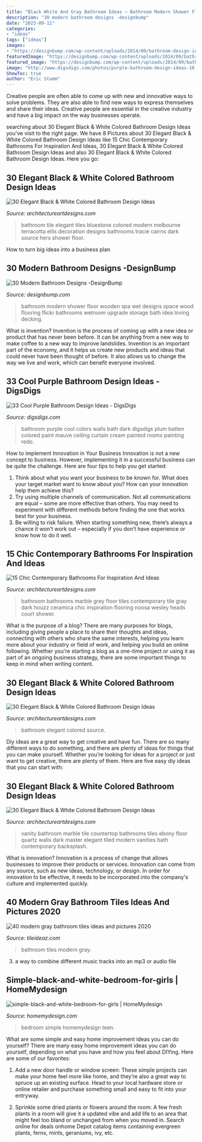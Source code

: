 ```yaml
---
title: "Black White And Gray Bathroom Ideas ~ Bathroom Modern Shower Floor Wooden Spa Wet Designs Space Wood Flooring Flickr Bathrooms Wetroom Upgrade Storage Bath Idea Loving Decking"
description: "30 modern bathroom designs -designbump"
date: "2023-09-11"
categories:
- "ideas"
tags: ["ideas"]
images:
- "https://designbump.com/wp-content/uploads/2014/09/bathroom-design-ideas-020.jpg"
featuredImage: "https://designbump.com/wp-content/uploads/2014/09/bathroom-design-ideas-020.jpg"
featured_image: "https://designbump.com/wp-content/uploads/2014/09/bathroom-design-ideas-020.jpg"
image: "http://www.digsdigs.com/photos/purple-bathroom-design-ideas-16.jpg"
ShowToc: true
author: "Eric Stamm"
---
```



Creative people are often able to come up with new and innovative ways to solve problems. They are also able to find new ways to express themselves and share their ideas. Creative people are essential in the creative industry and have a big impact on the way businesses operate.

	

		
searching about 30 Elegant Black &amp; White Colored Bathroom Design Ideas you've visit to the right page. We have 8 Pictures about 30 Elegant Black &amp; White Colored Bathroom Design Ideas like 15 Chic Contemporary Bathrooms For Inspiration And Ideas, 30 Elegant Black &amp; White Colored Bathroom Design Ideas and also 30 Elegant Black &amp; White Colored Bathroom Design Ideas. Here you go:
		
    
## 30 Elegant Black &amp; White Colored Bathroom Design Ideas

<img loading=lazy src="https://www.architectureartdesigns.com/wp-content/uploads/2013/10/2112.jpg" onerror="this.onerror=null;this.src='https://tse4.mm.bing.net/th?id=OIP.KcLUSPnMTLno9pzc-_yUNgAAAA&amp;pid=15.1';" alt="30 Elegant Black &amp; White Colored Bathroom Design Ideas">

_Source: architectureartdesigns.com_

>bathroom tile elegant tiles bluestone colored modern melbourne terracotta ellis decoration designs bathrooms tracie cairns dark source hers shower floor. 

	

How to turn big ideas into a business plan
 

    
## 30 Modern Bathroom Designs -DesignBump

<img loading=lazy src="https://designbump.com/wp-content/uploads/2014/09/bathroom-design-ideas-020.jpg" onerror="this.onerror=null;this.src='https://tse2.mm.bing.net/th?id=OIP.pMgZ6UpOdY6g6UEmyKkT_wHaK5&amp;pid=15.1';" alt="30 Modern Bathroom Designs -DesignBump">

_Source: designbump.com_

>bathroom modern shower floor wooden spa wet designs space wood flooring flickr bathrooms wetroom upgrade storage bath idea loving decking. 

	

What is invention?
Invention is the process of coming up with a new idea or product that has never been before. It can be anything from a new way to make coffee to a new way to improve landslides. 
Invention is an important part of the economy, and it helps us create new products and ideas that could never have been thought of before. It also allows us to change the way we live and work, which can benefit everyone involved.

    
## 33 Cool Purple Bathroom Design Ideas - DigsDigs

<img loading=lazy src="http://www.digsdigs.com/photos/purple-bathroom-design-ideas-16.jpg" onerror="this.onerror=null;this.src='https://tse3.mm.bing.net/th?id=OIP.7Bj8p2jWkWQBeReI2UdUcAHaLI&amp;pid=15.1';" alt="33 Cool Purple Bathroom Design Ideas - DigsDigs">

_Source: digsdigs.com_

>bathroom purple cool colors walls bath dark digsdigs plum batten colored paint mauve ceiling curtain cream painted rooms painting redo. 

	

How to implement Innovation in Your Business
Innovation is not a new concept to business. However, implementing it in a successful business can be quite the challenge. Here are four tips to help you get started: 
1. Think about what you want your business to be known for. What does your target market want to know about you? How can your innovation help them achieve this? 
2. Try using multiple channels of communication. Not all communications are equal – some are more effective than others. You may need to experiment with different methods before finding the one that works best for your business. 
3. Be willing to risk failure. When starting something new, there’s always a chance it won’t work out – especially if you don’t have experience or know how to do it well.

    
## 15 Chic Contemporary Bathrooms For Inspiration And Ideas

<img loading=lazy src="https://www.architectureartdesigns.com/wp-content/uploads/2015/02/15-Chic-Contemporary-Bathrooms-For-Inspiration-And-Ideas-11-630x950.jpg" onerror="this.onerror=null;this.src='https://tse2.mm.bing.net/th?id=OIP.OaYAY6RXvjhkuD_XgP_p_QHaLK&amp;pid=15.1';" alt="15 Chic Contemporary Bathrooms For Inspiration And Ideas">

_Source: architectureartdesigns.com_

>bathroom bathrooms marble grey floor tiles contemporary tile gray dark houzz ceramica chic inspiration flooring noosa wesley heads court shower. 

	

What is the purpose of a blog?
There are many purposes for blogs, including giving people a place to share their thoughts and ideas, connecting with others who share the same interests, helping you learn more about your industry or field of work, and helping you build an online following. Whether you're starting a blog as a one-time project or using it as part of an ongoing business strategy, there are some important things to keep in mind when writing content.

    
## 30 Elegant Black &amp; White Colored Bathroom Design Ideas

<img loading=lazy src="https://www.architectureartdesigns.com/wp-content/uploads/2013/10/711.jpg" onerror="this.onerror=null;this.src='https://tse2.mm.bing.net/th?id=OIP.cWSSb39OwNukchzScBuzowAAAA&amp;pid=15.1';" alt="30 Elegant Black &amp; White Colored Bathroom Design Ideas">

_Source: architectureartdesigns.com_

>bathroom elegant colored source. 

	

Diy ideas are a great way to get creative and have fun. There are so many different ways to do something, and there are plenty of ideas for things that you can make yourself. Whether you’re looking for ideas for a project or just want to get creative, there are plenty of them. Here are five easy diy ideas that you can start with: 

    
## 30 Elegant Black &amp; White Colored Bathroom Design Ideas

<img loading=lazy src="https://www.architectureartdesigns.com/wp-content/uploads/2013/10/911.jpg" onerror="this.onerror=null;this.src='https://tse2.mm.bing.net/th?id=OIP.40RA_QIYozuly9Z2tq96dwAAAA&amp;pid=15.1';" alt="30 Elegant Black &amp; White Colored Bathroom Design Ideas">

_Source: architectureartdesigns.com_

>vanity bathroom marble tile countertop bathrooms tiles ebony floor quartz walls dark master elegant tiled modern vanities bath contemporary backsplash. 

	

What is innovation?
Innovation is a process of change that allows businesses to improve their products or services. Innovation can come from any source, such as new ideas, technology, or design. In order for innovation to be effective, it needs to be incorporated into the company's culture and implemented quickly.

    
## 40 Modern Gray Bathroom Tiles Ideas And Pictures 2020

<img loading=lazy src="https://www.tileideaz.com/wp-content/uploads/2015/03/modern_gray_bathroom_tiles_16.jpg" onerror="this.onerror=null;this.src='https://tse1.mm.bing.net/th?id=OIP.52ad4_cWfq_l6Tke46A5ZAHaJ4&amp;pid=15.1';" alt="40 modern gray bathroom tiles ideas and pictures 2020">

_Source: tileideaz.com_

>bathroom tiles modern gray. 

	

3. a way to combine different music tracks into an mp3 or audio file

    
## Simple-black-and-white-bedroom-for-girls | HomeMydesign

<img loading=lazy src="https://homemydesign.com/wp-content/uploads/2016/08/simple-black-and-white-bedroom-for-girls.jpg" onerror="this.onerror=null;this.src='https://tse4.mm.bing.net/th?id=OIP.s2yNzCoMZ1Fk4qlrNjXNqAHaKS&amp;pid=15.1';" alt="simple-black-and-white-bedroom-for-girls | HomeMydesign">

_Source: homemydesign.com_

>bedroom simple homemydesign teen. 

	

What are some simple and easy home improvement ideas you can do yourself?
There are many easy home improvement ideas you can do yourself, depending on what you have and how you feel about DIYing. Here are some of our favorites:
1. Add a new door handle or window screen: These simple projects can make your home feel more like home, and they’re also a great way to spruce up an existing surface. Head to your local hardware store or online retailer and purchase something small and easy to fit into your entryway.

2. Sprinkle some dried plants or flowers around the room: A few fresh plants in a room will give it a updated vibe and add life to an area that might feel too bland or unchanged from when you moved in. Search online for deals onhome Depot catalog items containing evergreen plants, ferns, mints, geraniums, ivy, etc.

